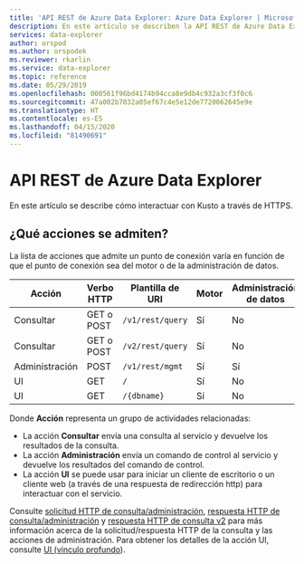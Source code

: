 ```yaml
---
title: 'API REST de Azure Data Explorer: Azure Data Explorer | Microsoft Docs'
description: En este artículo se describen la API REST de Azure Data Explorer en Azure Data Explorer.
services: data-explorer
author: orspod
ms.author: orspodek
ms.reviewer: rkarlin
ms.service: data-explorer
ms.topic: reference
ms.date: 05/29/2019
ms.openlocfilehash: 000561f96bd4174b94cca8e9db4c932a3cf3f0c6
ms.sourcegitcommit: 47a002b7032a05ef67c4e5e12de7720062645e9e
ms.translationtype: HT
ms.contentlocale: es-ES
ms.lasthandoff: 04/15/2020
ms.locfileid: "81490691"
---
```

# <a name="azure-data-explorer-rest-api"></a>API REST de Azure Data Explorer

En este artículo se describe cómo interactuar con Kusto a través de HTTPS.

## <a name="what-actions-are-supported"></a>¿Qué acciones se admiten?

La lista de acciones que admite un punto de conexión varía en función de que el punto de conexión sea del motor o de la administración de datos.

|Acción         |Verbo HTTP  |Plantilla de URI             |Motor|Administración de datos|¿Autenticación?|
|---------------|-----------|-------------------------|------|---------------|---------------|
|Consultar          |GET o POST|`/v1/rest/query`         |Sí   |No             |Sí            |
|Consultar          |GET o POST|`/v2/rest/query`         |Sí   |No             |Sí            |
|Administración     |POST       |`/v1/rest/mgmt`          |Sí   |Sí            |Sí            |
|UI             |GET        |`/`                      |Sí   |No             |No             |
|UI             |GET        |`/{dbname}`              |Sí   |No             |No             |

Donde **Acción** representa un grupo de actividades relacionadas:

* La acción **Consultar** envía una consulta al servicio y devuelve los resultados de la consulta.
* La acción **Administración** envía un comando de control al servicio y devuelve los resultados del comando de control.
* La acción **UI** se puede usar para iniciar un cliente de escritorio o un cliente web (a través de una respuesta de redirección http) para interactuar con el servicio.

Consulte [solicitud HTTP de consulta/administración](./request.md), [respuesta HTTP de consulta/administración](./response.md) y [respuesta HTTP de consulta v2](./response2.md) para más información acerca de la solicitud/respuesta HTTP de la consulta y las acciones de administración. Para obtener los detalles de la acción UI, consulte [UI (vínculo profundo](./deeplink.md)).